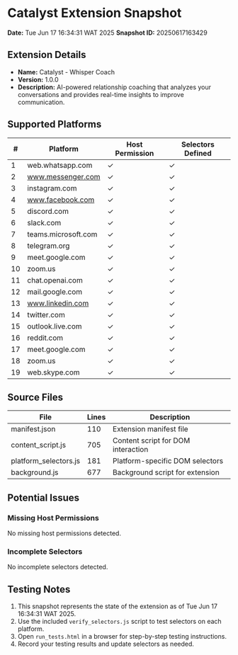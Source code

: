 # Catalyst Extension Snapshot
**Date:** Tue Jun 17 16:34:31 WAT 2025
**Snapshot ID:** 20250617163429

## Extension Details
- **Name:** Catalyst - Whisper Coach
- **Version:** 1.0.0
- **Description:** AI-powered relationship coaching that analyzes your conversations and provides real-time insights to improve communication.

## Supported Platforms
| # | Platform | Host Permission | Selectors Defined |
|---|----------|----------------|------------------|
| 1 | web.whatsapp.com | ✓ | ✓ |
| 2 | www.messenger.com | ✓ | ✓ |
| 3 | instagram.com | ✓ | ✓ |
| 4 | www.facebook.com | ✓ | ✓ |
| 5 | discord.com | ✓ | ✓ |
| 6 | slack.com | ✓ | ✓ |
| 7 | teams.microsoft.com | ✓ | ✓ |
| 8 | telegram.org | ✓ | ✓ |
| 9 | meet.google.com | ✓ | ✓ |
| 10 | zoom.us | ✓ | ✓ |
| 11 | chat.openai.com | ✓ | ✓ |
| 12 | mail.google.com | ✓ | ✓ |
| 13 | www.linkedin.com | ✓ | ✓ |
| 14 | twitter.com | ✓ | ✓ |
| 15 | outlook.live.com | ✓ | ✓ |
| 16 | reddit.com | ✓ | ✓ |
| 17 | meet.google.com | ✓ | ✓ |
| 18 | zoom.us | ✓ | ✓ |
| 19 | web.skype.com | ✓ | ✓ |

## Source Files
| File | Lines | Description |
|------|-------|-------------|
| manifest.json |      110 | Extension manifest file |
| content_script.js |      705 | Content script for DOM interaction |
| platform_selectors.js |      181 | Platform-specific DOM selectors |
| background.js |      677 | Background script for extension |

## Potential Issues
### Missing Host Permissions
No missing host permissions detected.

### Incomplete Selectors
No incomplete selectors detected.

## Testing Notes
1. This snapshot represents the state of the extension as of Tue Jun 17 16:34:31 WAT 2025.
2. Use the included `verify_selectors.js` script to test selectors on each platform.
3. Open `run_tests.html` in a browser for step-by-step testing instructions.
4. Record your testing results and update selectors as needed.
